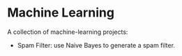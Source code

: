 Machine Learning
================

A collection of machine-learning projects:

- Spam Filter:  use Naive Bayes to generate a spam filter.
